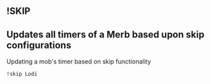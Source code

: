 **!SKIP**
-
Updates all timers of a Merb based upon skip configurations
-
Updating a mob's timer based on skip functionality
```
!skip Lodi
```
